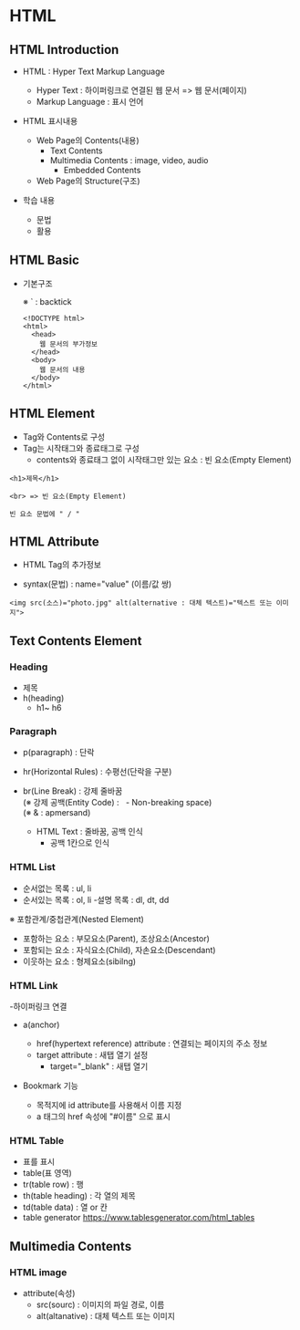 # HTML

## HTML Introduction

- HTML : Hyper Text Markup Language

  - Hyper Text : 하이퍼링크로 연결된 웹 문서 => 웹 문서(페이지)
  - Markup Language : 표시 언어

- HTML 표시내용

  - Web Page의 Contents(내용)
    - Text Contents
    - Multimedia Contents : image, video, audio
      - Embedded Contents
  - Web Page의 Structure(구조)

- 학습 내용
  - 문법
  - 활용

## HTML Basic

- 기본구조

  ※ ` : backtick

  ```
  <!DOCTYPE html>
  <html>
    <head>
      웹 문서의 부가정보
    </head>
    <body>
      웹 문서의 내용
    </body>
  </html>
  ```

## HTML Element

- Tag와 Contents로 구성
- Tag는 시작태그와 종료태그로 구성
  - contents와 종료태그 없이 시작태그만 있는 요소 : 빈 요소(Empty Element)

```
<h1>제목</h1>

<br> => 빈 요소(Empty Element)

빈 요소 문법에 " / " 
```

## HTML Attribute

- HTML Tag의 추가정보

- syntax(문법) : name="value" (이름/값 쌍)

```
<img src(소스)="photo.jpg" alt(alternative : 대체 텍스트)="텍스트 또는 이미지">
```

## Text Contents Element

### Heading

- 제목
- h(heading)
  - h1~ h6

### Paragraph

- p(paragraph) : 단락

- hr(Horizontal Rules) : 수평선(단락을 구분)

- br(Line Break) : 강제 줄바꿈<br>
  (※ 강제 공백(Entity Code) : &nbsp; - Non-breaking space)<br>
  (※ & : apmersand)
  - HTML Text : 줄바꿈, 공백 인식
    - 공백 1칸으로 인식

### HTML List

- 순서없는 목록 : ul, li
- 순서있는 목록 : ol, li
-설명 목록 : dl, dt, dd

※ 포함관계/중첩관계(Nested Element)
- 포함하는 요소 : 부모요소(Parent), 조상요소(Ancestor)
- 포함되는 요소 : 자식요소(Child), 자손요소(Descendant)
- 이웃하는 요소 : 형제요소(sibilng)

### HTML Link

-하이퍼링크 연결


- a(anchor)
  - href(hypertext reference) attribute : 연결되는 페이지의 주소 정보
  - target attribute : 새탭 열기 설정
    - target="_blank" : 새탭 열기

- Bookmark 기능
  - 목적지에 id attribute를 사용해서 이름 지정
  - a 태그의 href 속성에 "#이름" 으로 표시

### HTML Table

- 표를 표시
- table(표 영역)
- tr(table row) : 행
- th(table heading) : 각 열의 제목
- td(table data) : 열 or 칸
- table generator
https://www.tablesgenerator.com/html_tables

## Multimedia Contents

### HTML image

- attribute(속성)
  - src(sourc) : 이미지의 파일 경로, 이름
  - alt(altanative) : 대체 텍스트 또는 이미지